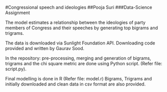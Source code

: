 #Congressional speech and ideologies
##Pooja Suri
###Data-Science Assignment

The model estimates a relationship between the ideologies of party members of Congress and their speeches by generating top bigrams and trigrams.

The data is downloaded via Sunlight Foundation API. Downloading code provided and written by Gaurav Sood.

In the repository: pre-processing, merging and generation of bigrams, trigrams and the chi square metric are done using Python script. (Refer file: script.py). 

Final modelling is done in R (Refer file: model.r) Bigrams, Trigrams and initially downloaded and clean data in csv format are also provided.

